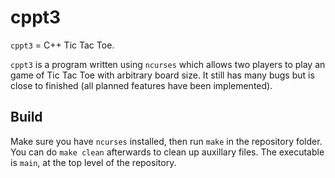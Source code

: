 # cppt3

`cppt3` = C++ Tic Tac Toe.

`cppt3` is a program written using `ncurses` which allows two players to play an game of Tic Tac Toe with
arbitrary board size. It still has many bugs but is close to finished (all planned features have been implemented).

## Build
Make sure you have `ncurses` installed, then run `make` in the repository folder. You can do `make clean` afterwards
to clean up auxillary files. The executable is `main`, at the top level of the repository.
